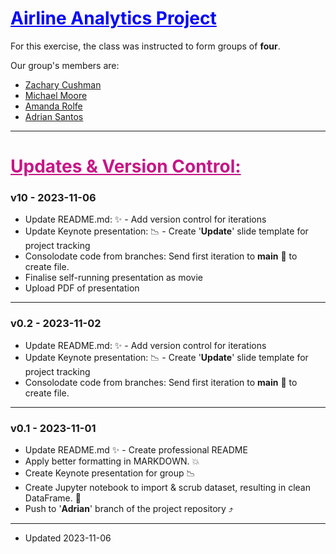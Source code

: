 <h1 style="color:blue; text-decoration: underline;">Airline Analytics Project</h1>

For this exercise, the class was instructed to form groups of **four**.

Our group's members are:

- [Zachary Cushman](https://github.com/zqcushma)
- [Michael Moore](https://github.com/Mackshow)
- [Amanda Rolfe](https://github.com/ARolfe86)
- [Adrian Santos](https://github.com/gigodata)

----

<h1 style="color:MediumVioletRed; text-decoration: underline;">Updates & Version Control:</h1>

### v10 - 2023-11-06
- Update README.md:  :sparkles: - Add version control for iterations
- Update Keynote presentation: :chart_with_downwards_trend: - Create '**Update**' slide template  for project tracking
- Consolodate code from branches: Send first iteration to **main** :twisted_rightwards_arrows: to create file.
- Finalise self-running presentation as movie
- Upload PDF of presentation

----


### v0.2 - 2023-11-02
- Update README.md:  :sparkles: - Add version control for iterations
- Update Keynote presentation: :chart_with_downwards_trend: - Create '**Update**' slide template  for project tracking
- Consolodate code from branches: Send first iteration to **main** :twisted_rightwards_arrows: to create file.

----

### v0.1 - 2023-11-01      
- Update README.md  :sparkles: - Create professional README
- Apply better formatting in MARKDOWN. :boom:
- Create Keynote presentation for group :chart_with_downwards_trend:
- Create Jupyter notebook to import & scrub dataset, resulting in clean DataFrame.  :file_folder:
- Push to '**Adrian**' branch of the project repository :arrow_heading_up:

----

- Updated 2023-11-06
